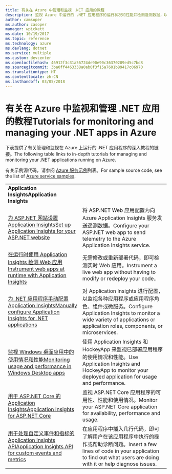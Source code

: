 ```yaml
---
title: 有关在 Azure 中管理和监视 .NET 应用的教程
description: 监视 Azure 中运行的 .NET 应用程序的运行状况和性能并检测遥测数据，以保存有关用户如何使用应用的信息。
author: camsoper
ms.author: casoper
manager: wpickett
ms.date: 10/19/2017
ms.topic: reference
ms.technology: azure
ms.devlang: dotnet
ms.service: multiple
ms.custom: devcenter
ms.openlocfilehash: 46912f3c31a56724de90e90c36370209ed5c7bd8
ms.sourcegitcommit: 3ba0ff4463338a0ab0f3f15a7601b89417c06970
ms.translationtype: HT
ms.contentlocale: zh-CN
ms.lasthandoff: 03/05/2018
---
```

# <a name="tutorials-for-monitoring-and-managing-your-net-apps-in-azure"></a><span data-ttu-id="83a5f-103">有关在 Azure 中监视和管理 .NET 应用的教程</span><span class="sxs-lookup"><span data-stu-id="83a5f-103">Tutorials for monitoring and managing your .NET apps in Azure</span></span>

<span data-ttu-id="83a5f-104">下表提供了有关管理和监视在 Azure 上运行的 .NET 应用程序的深入教程的链接。</span><span class="sxs-lookup"><span data-stu-id="83a5f-104">The following table links to in-depth tutorials for managing and monitoring your .NET applications running on Azure.</span></span> 

<span data-ttu-id="83a5f-105">有关示例源代码，请参阅 [Azure 服务示例](https://azure.microsoft.com/resources/samples/?platform=dotnet)列表。</span><span class="sxs-lookup"><span data-stu-id="83a5f-105">For sample source code, see the list of [Azure service samples](https://azure.microsoft.com/resources/samples/?platform=dotnet).</span></span>

| | |
|---|---|
| <span data-ttu-id="83a5f-106">**Application Insights**</span><span class="sxs-lookup"><span data-stu-id="83a5f-106">**Application Insights**</span></span> ||
| <span data-ttu-id="83a5f-107">[为 ASP.NET 网站设置 Application Insights][1]</span><span class="sxs-lookup"><span data-stu-id="83a5f-107">[Set up Application Insights for your ASP.NET website][1]</span></span> | <span data-ttu-id="83a5f-108">将 ASP.NET Web 应用配置为向 Azure Application Insights 服务发送遥测数据。</span><span class="sxs-lookup"><span data-stu-id="83a5f-108">Configure your ASP.NET web app to send telemetry to the Azure Application Insights service.</span></span> | 
| <span data-ttu-id="83a5f-109">[在运行时使用 Application Insights 检测 Web 应用][2]</span><span class="sxs-lookup"><span data-stu-id="83a5f-109">[Instrument web apps at runtime with Application Insights][2]</span></span> | <span data-ttu-id="83a5f-110">无需修改或重新部署代码，即可检测实时 Web 应用。</span><span class="sxs-lookup"><span data-stu-id="83a5f-110">Instrument a live web app without having to modify or redeploy your code..</span></span> | 
| <span data-ttu-id="83a5f-111">[为 .NET 应用程序手动配置 Application Insights][3]</span><span class="sxs-lookup"><span data-stu-id="83a5f-111">[Manually configure Application Insights for .NET applications][3]</span></span> | <span data-ttu-id="83a5f-112">对 Application Insights 进行配置，以监视各种应用程序或应用程序角色、组件或微服务。</span><span class="sxs-lookup"><span data-stu-id="83a5f-112">Configure Application Insights to monitor a wide variety of applications or application roles, components, or microservices.</span></span> | 
| <span data-ttu-id="83a5f-113">[监视 Windows 桌面应用中的使用情况和性能][4]</span><span class="sxs-lookup"><span data-stu-id="83a5f-113">[Monitoring usage and performance in Windows Desktop apps][4]</span></span> | <span data-ttu-id="83a5f-114">使用 Application Insights 和 HockeyApp 来监视已部署应用程序的使用情况和性能。</span><span class="sxs-lookup"><span data-stu-id="83a5f-114">Use Application Insights and HockeyApp to monitor your deployed application for usage and performance.</span></span> | 
| <span data-ttu-id="83a5f-115">[用于 ASP.NET Core 的 Application Insights][5]</span><span class="sxs-lookup"><span data-stu-id="83a5f-115">[Application Insights for ASP.NET Core][5]</span></span> | <span data-ttu-id="83a5f-116">监视 ASP.NET Core 应用程序的可用性、性能和使用情况。</span><span class="sxs-lookup"><span data-stu-id="83a5f-116">Monitor your ASP.NET Core application for availability, performance and usage.</span></span> | 
| <span data-ttu-id="83a5f-117">[用于处理自定义事件和指标的 Application Insights API][6]</span><span class="sxs-lookup"><span data-stu-id="83a5f-117">[Application Insights API for custom events and metrics][6]</span></span> | <span data-ttu-id="83a5f-118">在应用程序中插入几行代码，即可了解用户在该应用程序中执行的操作或帮助诊断问题。</span><span class="sxs-lookup"><span data-stu-id="83a5f-118">Insert a few lines of code in your application to find out what users are doing with it or help diagnose issues.</span></span> | 


[1]: /azure/application-insights/app-insights-asp-net
[2]: /azure/application-insights/app-insights-monitor-performance-live-website-now
[3]: /azure/application-insights/app-insights-windows-services
[4]: /azure/application-insights/app-insights-windows-desktop
[5]: /azure/application-insights/app-insights-asp-net-core
[6]: /azure/application-insights/app-insights-api-custom-events-metrics

